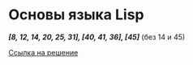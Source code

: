 # Основы языка Lisp
  ***[8, 12, 14, 20, 25, 31], [40, 41, 36], [45]***
  (без 14 и 45)
  

[Ссылка на решение](https://rextester.com/NXFLB63279)
